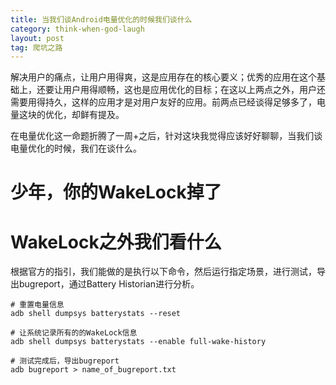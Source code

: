 ```yaml
---
title: 当我们谈Android电量优化的时候我们谈什么
category: think-when-god-laugh
layout: post
tag: 爬坑之路
---
```


解决用户的痛点，让用户用得爽，这是应用存在的核心要义；优秀的应用在这个基础上，还要让用户用得顺畅，这也是应用优化的目标；在这以上两点之外，用户还需要用得持久，这样的应用才是对用户友好的应用。前两点已经谈得足够多了，电量这块的优化，却鲜有提及。

在电量优化这一命题折腾了一周+之后，针对这块我觉得应该好好聊聊，当我们谈电量优化的时候，我们在谈什么。

# 少年，你的WakeLock掉了



# WakeLock之外我们看什么
根据官方的指引，我们能做的是执行以下命令，然后运行指定场景，进行测试，导出bugreport，通过Battery Historian进行分析。

```shell
# 重置电量信息
adb shell dumpsys batterystats --reset

# 让系统记录所有的的WakeLock信息
adb shell dumpsys batterystats --enable full-wake-history

# 测试完成后，导出bugreport
adb bugreport > name_of_bugreport.txt
```
